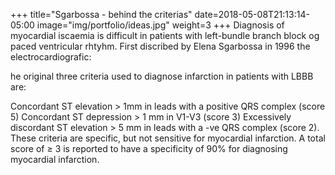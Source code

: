 +++ 
title="Sgarbossa - behind the criterias" 
date=2018-05-08T21:13:14-05:00 
image="img/portfolio/ideas.jpg" weight=3
+++
Diagnosis of myocardial iscaemia is difficult in patients with left-bundle branch block og paced ventricular rhtyhm. 
First discribed by Elena Sgarbossa in 1996 the electrocardiografic:

he original three criteria used to diagnose infarction in patients with LBBB are:

Concordant ST elevation > 1mm in leads with a positive QRS complex (score 5)
Concordant ST depression > 1 mm in V1-V3 (score 3)
Excessively discordant ST elevation > 5 mm in leads with a -ve QRS complex (score 2).
These criteria are specific, but not sensitive for myocardial infarction. A total score of  ≥ 3 is reported to have a specificity of 90% for diagnosing myocardial infarction.  
